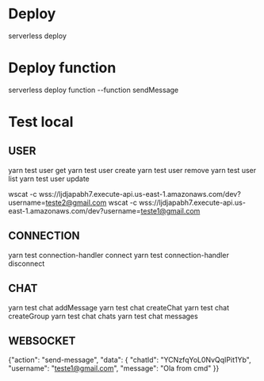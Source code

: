 # Deploy

serverless deploy

# Deploy function

serverless deploy function --function sendMessage

# Test local

## USER

yarn test user get
yarn test user create
yarn test user remove
yarn test user list
yarn test user update

wscat -c wss://ljdjapabh7.execute-api.us-east-1.amazonaws.com/dev?username=teste2@gmail.com
wscat -c wss://ljdjapabh7.execute-api.us-east-1.amazonaws.com/dev?username=teste1@gmail.com

## CONNECTION

yarn test connection-handler connect
yarn test connection-handler disconnect

## CHAT

yarn test chat addMessage
yarn test chat createChat
yarn test chat createGroup
yarn test chat chats
yarn test chat messages

## WEBSOCKET

{"action": "send-message", "data": { "chatId": "YCNzfqYoL0NvQqIPit1Yb", "username": "teste1@gmail.com", "message": "Ola from cmd" }}
